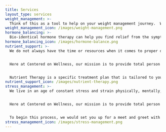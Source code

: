 ```yaml
---
title: Services
layout_type: services
weight_management: >-
  Think of this as a tool to help on your weight management journey.  We will take a look at what your root cause is for your weight struggles and help put together a treatment plan that best fits your wellness goals.  We look at your hormones, adrenals (thyroid), and genetics to determine the personalized course of action for you.
weight_management_icon: /images/weight-management.png
hormone_balancing: >-
  Bio-identical hormone therapy can help you find relief from the symptoms you may experiencing from imbalanced hormones. At Centered on Wellness, we create a customized, medically sound program that includes bio-identical hormone replacement therapy (BHRT), fitness and nutrition plans.  Available for both men and woman.
hormone_balancing_icon: /images/hormone-balance.png
nutrient_support: >-
  We do not always have the time or resources when it comes to proper diet and nutrition. Many diseases are the result of long-lasting nutritional imbalance, which shows the importance of replenishing these vitamins and minerals. Nutritional Therapy can help!


  Here at Centered on Wellness, our mission is to provide total person wellness and care. Each of us is created uniquely and therefore requires different care.  Often you can benefit from a combination of oral supplements and nutrient infusion therapy to help “catch you up” from your accumulated nutritional losses.


  Nutrient Therapy is a specific treatment plan that is tailored to your individual needs based upon lab results and your clinical findings.  Nutrient Infusion Therapy delivers high doses of these vitamins and essential elements when it is needed the most, rapidly replenishing your body. Treatment plans are a process that requires team work between a Centered on Wellness practitioner and yourself.
nutrient_support_icon: /images/nutrient-therapy.png
stress_management: >-
  We live in an age of constant stress and strain physically, mentally, and emotionally.  We are often nutritionally depleted and without the support we need to get re-balanced.  The standard solution currently is to be put on medication that promises to blunt our response and help us feel calm while offering no real lasting solutions.  If you are looking for an alternative way with lasting solutions Centered on Wellness can help!


  Here at Centered on Wellness, our mission is to provide total person wellness and care. Each of us is created uniquely and therefore requires different care.  We can help you find balance and provide the nutritional support that you need using real lasting solutions.  


  To begin this process, we would set you up for a meet and greet with our patient care coordinator, where she will bring you into the office to get a tour of the facility, fill out your necessary paperwork, and receive more detailed information of what to expect during this process.  Next you will be scheduled for a consultation where you will discuss your health history and wellness goals with one of our providers.  Lab work will be ordered and can be done in our office for your convenience.  Once your lab work is received, we will schedule you for a lab review to discuss in detail your results and to formulate your treatment plan.  There will be check-ins along the way of your treatment plan to ensure your wellness goals are on track to be met.
stress_management_icon: /images/stress-management.png
---
```

